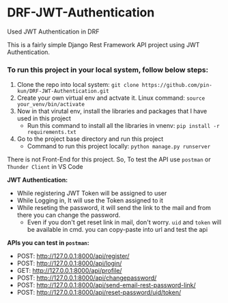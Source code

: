 # DRF-JWT-Authentication
Used JWT Authentication in DRF

This is a fairly simple Django Rest Framework API project using JWT Authentication.

### To run this project in your local system, follow below steps:
1. Clone the repo into local system: `git clone https://github.com/pin-kun/DRF-JWT-Authentication.git`
2. Create your own virtual env and actvate it. Linux command: `source your_venv/bin/activate`
3. Now in that virutal env, install the libraries and packages that I have used in this project
    - Run this command to install all the libraries in vnenv: `pip install -r requirements.txt`
4. Go to the project base directory and run this project
    - Command to run this project locally: `python manage.py runserver`
    
    
There is not Front-End for this project.
So, To test the API use `postman` or `Thunder Client` in VS Code


**JWT Authentication:**
-  While registering JWT Token will be assigned to user
-  While Logging in, It will use the Token assigned to it
-  While reseting the password, it will send the link to the mail and from there you can change the password.
    - Even if you don't get reset link in mail, don't worry. `uid` and `token` will be available in cmd. you can copy-paste into url and test the api

**APIs you can test in `postman`:**
- POST: http://127.0.0.1:8000/api/register/
- POST: http://127.0.0.1:8000/api/login/
- GET: http://127.0.0.1:8000/api/profile/
- POST: http://127.0.0.1:8000/api/changepassword/
- POST: http://127.0.0.1:8000/api/send-email-rest-password-link/
- POST: http://127.0.0.1:8000/api/reset-password/uid/token/ 
